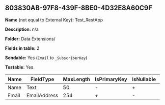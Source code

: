 ## 803830AB-97F8-439F-8BE0-4D32E8A60C9F

**Name** (not equal to External Key)**:** Test_RestApp

**Description:** n/a

**Folder:** Data Extensions/

**Fields in table:** 2

**Sendable:** Yes (`Email` to `_SubscriberKey`)

**Testable:** Yes

| Name | FieldType | MaxLength | IsPrimaryKey | IsNullable | DefaultValue |
| --- | --- | --- | --- | --- | --- |
| Name | Text | 50 | - | + |  |
| Email | EmailAddress | 254 | + | - |  |
